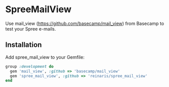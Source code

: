 SpreeMailView
=============

Use mail_view (https://github.com/basecamp/mail_view) from Basecamp to test your Spree e-mails.

Installation
------------

Add spree_mail_view to your Gemfile:

```ruby
group :development do
  gem 'mail_view', :github => 'basecamp/mail_view'
  gem 'spree_mail_view', :github => 'reinaris/spree_mail_view'
end
```
